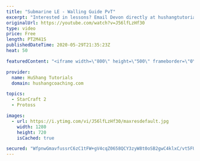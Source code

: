```yaml
---
title: "Submarine LE - Walling Guide PvT"
excerpt: "Interested in lessons? Email Devon directly at hushangtutorials@outlook.com ------------------------------------------------------------------------------------------------------- Want to support HuShang Tutorials directly? Patreon is a website where you can contribute a monthly donation that will help"
originalUrl: https://youtube.com/watch?v=J56lfLzHf30
type: video
price: Free
length: PT2M41S
publishedDateTime: 2020-05-29T21:35:23Z
heat: 50

featuredContent: "<iframe width=\"800\" height=\"500\" frameborder=\"0\" src=\"https://www.youtube.com/embed/J56lfLzHf30\" allow=\"accelerometer; autoplay; encrypted-media; gyroscope; picture-in-picture\" allowfullscreen></iframe>"

provider:
  name: HuShang Tutorials
  domain: hushangcoaching.com

topics:
  - StarCraft 2
  - Protoss

images:
  - url: https://i.ytimg.com/vi/J56lfLzHf30/maxresdefault.jpg
    width: 1280
    height: 720
    isCached: true

secured: "WfpnwGmavfussrC6zC1tFW+gV4cqZ0658QCY3zyW8t0oSB2gwC4klxC/vt5FUPF0dhxvkB8yLdIuUI1uvEItEUbls6MWm6Icrql5GGFX6VOqCxWsIV8n79meyPfwJfUv15BLJjc1C2Ob+c2Hdu9TrpDkz+UMp/86CDi7ANVMmHDu24nL0yewc/OWc+9T7am4rb7+oiBJRPlDbhY9GZwmFWyev9QlpEzKQnjGLHLIXWcSKQOHFIqjPg2cy9mYH+HW1yt5JR6trQwHeh+xhCTTTUpK1nVoF+3+ItfhrZbAUcEh7JSNDMkC/IOMyezKvXeuYfg5UEaxN6t71no+WKW2240egFPy93VCjW5H5E/mlpak++kleoNO4ZNcMfwyS2o5bfL6FYGletLGrGCIEaEY0M5XAk/uwjrLgEAeU0epPVA=;A0clw7a0HYbDAcj07UnPZw=="
---
```


